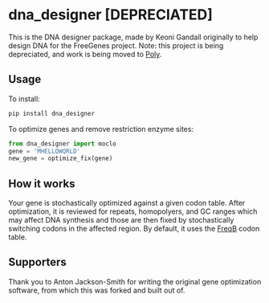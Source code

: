# dna_designer [DEPRECIATED]

This is the DNA designer package, made by Keoni Gandall originally to help design DNA for the FreeGenes project. Note: this project is being depreciated, and work is being moved to [Poly](https://github.com/TimothyStiles/poly).

## Usage

To install:
```bash
pip install dna_designer
```

To optimize genes and remove restriction enzyme sites:
```python
from dna_designer import moclo
gene = 'MHELLQWQRLD'
new_gene = optimize_fix(gene)
```

## How it works

Your gene is stochastically optimized against a given codon table. After optimization, it is reviewed for repeats, homopolyers, and GC ranges which may affect DNA synthesis and those are then fixed by stochastically switching codons in the affected region. By default, it uses the [FreqB](https://doi.org/10.1371/journal.pone.0007002) codon table.

## Supporters
Thank you to Anton Jackson-Smith for writing the original gene optimization software, from which this was forked and built out of.
